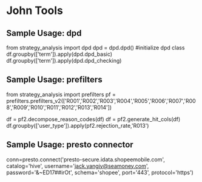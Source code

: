 # John Tools
## Sample Usage: dpd
from strategy_analysis import dpd
dpd = dpd.dpd() #initialize dpd class
df.groupby(['term']).apply(dpd.dpd_basic)
df.groupby(['term']).apply(dpd.dpd_checking)
## Sample Usage: prefilters
from strategy_analysis import prefilters
pf = prefilters.prefilters_v2(['R001','R002','R003','R004','R005','R006','R007','R008','R009','R010','R011','R012','R013','R014'])

df = pf2.decompose_reason_codes(df)
df = pf2.generate_hit_cols(df)
df.groupby(['user_type']).apply(pf2.rejection_rate,'R013')

## Sample Usage: presto connector
conn=presto.connect('presto-secure.idata.shopeemobile.com',
                        catalog='hive',
                        username='jack.yangjy@seamoney.com',
                        password='&~ED17##irOt',
                        schema='shopee',
                        port='443',
                        protocol='https')